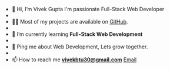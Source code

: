 - 👋 Hi, I’m Vivek Gupta I'm passionate Full-Stack Web Developer
- 
- 👨‍💻 Most of my projects are available on [GitHub](https://github.com/vivekbtu).
- 
- 🌱 I’m currently learning **Full-Stack Web Development**
- 
- 💬 Ping me about Web Development, Lets grow together.
- 
- 📫 How to reach me **vivekbtu30@gmail.com** [Email](vivekbtu30@gmail.com) 

<!---
vivekbtu/vivekbtu is a ✨ special ✨ repository because its `README.md` (this file) appears on your GitHub profile.
You can click the Preview link to take a look at your changes.
--->
